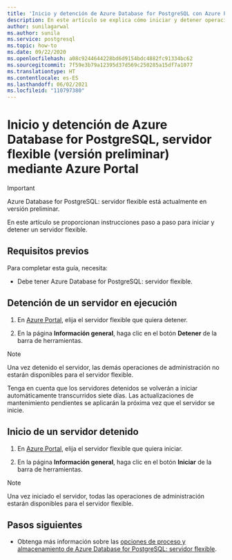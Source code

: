```yaml
---
title: 'Inicio y detención de Azure Database for PostgreSQL con Azure Portal: servidor flexible'
description: En este artículo se explica cómo iniciar y detener operaciones en Azure Database for PostgreSQL mediante Azure Portal.
author: sunilagarwal
ms.author: sunila
ms.service: postgresql
ms.topic: how-to
ms.date: 09/22/2020
ms.openlocfilehash: a08c9244644228bd6d9154bdc4882fc91334bc62
ms.sourcegitcommit: 7f59e3b79a12395d37d569c250285a15df7a1077
ms.translationtype: HT
ms.contentlocale: es-ES
ms.lasthandoff: 06/02/2021
ms.locfileid: "110797380"
---
```

# <a name="stopstart-an-azure-database-for-postgresql---flexible-server-preview-using-azure-portal"></a>Inicio y detención de Azure Database for PostgreSQL, servidor flexible (versión preliminar) mediante Azure Portal

> [!IMPORTANT]
> Azure Database for PostgreSQL: servidor flexible está actualmente en versión preliminar.

En este artículo se proporcionan instrucciones paso a paso para iniciar y detener un servidor flexible.

## <a name="pre-requisites"></a>Requisitos previos

Para completar esta guía, necesita:

-   Debe tener Azure Database for PostgreSQL: servidor flexible.

## <a name="stop-a-running-server"></a>Detención de un servidor en ejecución

1.  En [Azure Portal](https://portal.azure.com/), elija el servidor flexible que quiera detener.

2.  En la página **Información general**, haga clic en el botón **Detener** de la barra de herramientas.

> [!NOTE]
> Una vez detenido el servidor, las demás operaciones de administración no estarán disponibles para el servidor flexible.

Tenga en cuenta que los servidores detenidos se volverán a iniciar automáticamente transcurridos siete días. Las actualizaciones de mantenimiento pendientes se aplicarán la próxima vez que el servidor se inicie.

## <a name="start-a-stopped-server"></a>Inicio de un servidor detenido

1.  En [Azure Portal](https://portal.azure.com/), elija el servidor flexible que quiera iniciar.

2.  En la página **Información general**, haga clic en el botón **Iniciar** de la barra de herramientas.

> [!NOTE]
> Una vez iniciado el servidor, todas las operaciones de administración estarán disponibles para el servidor flexible.

## <a name="next-steps"></a>Pasos siguientes

- Obtenga más información sobre las [opciones de proceso y almacenamiento de Azure Database for PostgreSQL: servidor flexible](./concepts-compute-storage.md).
